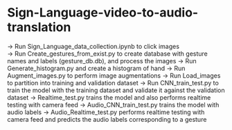 # Sign-Language-video-to-audio-translation

-> Run Sign_Language_data_collection.ipynb to click images  
-> Run Create_gestures_from_exist.py to create database with gesture names and labels (gesture_db.db), and process the 
   images
-> Run Generate_histogram.py and create a histogram of hand
-> Run Augment_images.py to perform image augmentations
-> Run Load_images to partition into training and validation dataset
-> Run CNN_train_test.py to train the model with the training dataset and validate it against the validation dataset
-> Realtime_test.py trains the model and also performs realtime testing with camera feed
-> Audio_CNN_train_test.py trains the model with audio labels
-> Audio_Realtime_test.py performs realtime testing with camera feed and predicts the audio labels corresponding to a gesture
